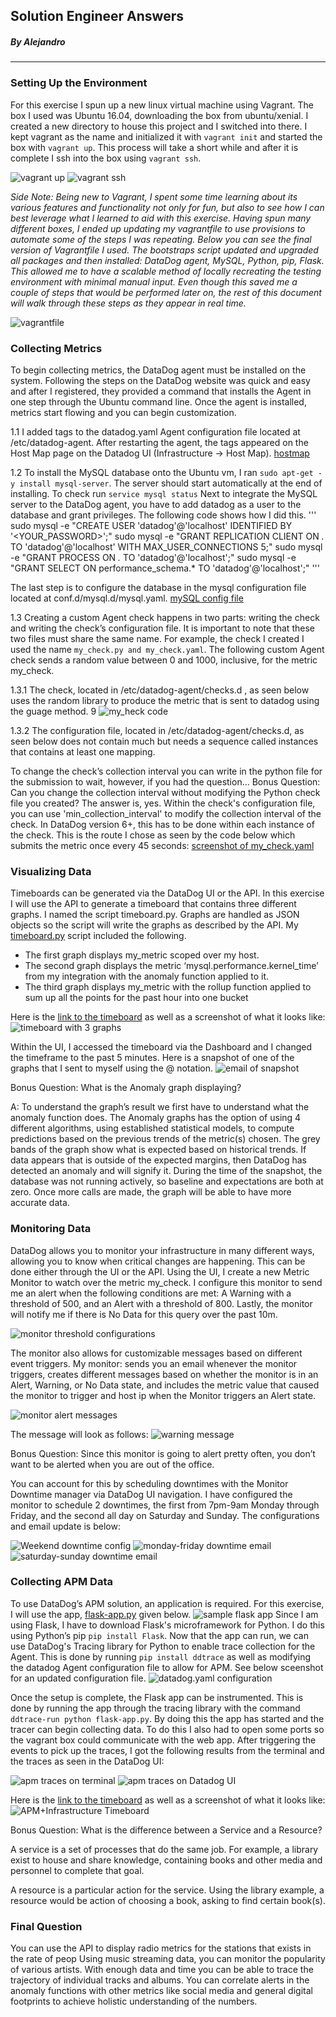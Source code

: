## Solution Engineer Answers
##### By Alejandro

---

### Setting Up the Environment

For this exercise I spun up a new linux virtual machine using Vagrant. The box I used was Ubuntu 16.04, downloading the box from ubuntu/xenial. I created a new directory to house this project and I switched into there. I kept vagrant as the name and initialized it with `vagrant init` and started the box with `vagrant up`. This process will take a short while and after it is complete I ssh into the box using `vagrant ssh`.

![vagrant up](images/vagrant_up.png) ![vagrant ssh](images/vagrant_ssh.png)

*Side Note: Being new to Vagrant, I spent some time learning about its various features and functionality not only for fun, but also to see how I can best leverage what I learned to aid with this exercise. Having spun many different boxes, I ended up updating my vagrantfile to use provisions to automate some of the steps I was repeating. Below you can see the final version of Vagrantfile I used. The bootstraps script updated and upgraded all packages and then installed: DataDog agent, MySQL, Python, pip, Flask. This allowed me to have a scalable method of locally recreating the testing environment with minimal manual input. Even though this saved me a couple of steps that would be performed later on, the rest of this document will walk through these steps as they appear in real time.*

![vagrantfile](images/vagrantfile.png)

### Collecting Metrics

To begin collecting metrics, the DataDog agent must be installed on the system. Following the steps on the DataDog website was quick and easy and after I registered, they provided a command that installs the Agent in one step through the Ubuntu command line. Once the agent is installed, metrics start flowing and you can begin customization. 

1.1 I added tags to the datadog.yaml Agent configuration file located at /etc/datadog-agent. After restarting the agent, the tags appeared on the Host Map page on the Datadog UI (Infrastructure -> Host Map). 
[hostmap](images/hostmap.png) 

1.2 To install the MySQL database onto the Ubuntu vm, I ran `sudo apt-get -y install mysql-server`. The server should start automatically at the end of installing. To check run `service mysql status` Next to integrate the MySQL server to the DataDog agent, you have to add datadog as a user to the database and grant privileges. The following code shows how I did this. 
'''
sudo mysql -e "CREATE USER 'datadog'@'localhost' IDENTIFIED BY '<YOUR_PASSWORD>';"
sudo mysql -e "GRANT REPLICATION CLIENT ON *.* TO 'datadog'@'localhost' WITH MAX_USER_CONNECTIONS 5;"
sudo mysql -e "GRANT PROCESS ON *.* TO 'datadog'@'localhost';"
sudo mysql -e "GRANT SELECT ON performance_schema.* TO 'datadog'@'localhost';"
'''

The last step is to configure the database in the mysql configuration file located  at conf.d/mysql.d/mysql.yaml. [mySQL config file](images/mysql-config.png) 

1.3 Creating a custom Agent check happens in two parts: writing the check and writing the check’s configuration file. It is important to note that these two files must share the same name. For example, the check I created I used the name `my_check.py and my_check.yaml`. The following custom Agent check sends a random value between 0 and 1000, inclusive, for the metric my_check.

1.3.1 The check, located in /etc/datadog-agent/checks.d , as seen below uses the random library to produce the metric that is sent to datadog using the guage method. 9
![my_heck code](images/mycheck.png)

1.3.2 The configuration file, located in /etc/datadog-agent/checks.d, as seen below does not contain much but needs a sequence called instances that contains at least one mapping.

To change the check’s collection interval you can write in the python file for the submission to wait, however, if you had the question...
Bonus Question: Can you change the collection interval without modifying the Python check file you created?
The answer is, yes. Within the check's configuration file, you can use 'min_collection_interval' to modify the collection interval of the check. In DataDog version 6+, this has to be done within each instance of the check. This is the route I chose as seen by the code below which submits the metric once every 45 seconds: [screenshot of my_check.yaml](images/mycheck-config)

### Visualizing Data

Timeboards can be generated via the DataDog UI or the API. In this exercise I will use the API to generate a timeboard that contains three different graphs. I named the script timeboard.py. Graphs are handled as JSON objects so the script will write the graphs as described by the API. My [timeboard.py](scripts/timeboard.py) script included the following.

- The first graph displays my_metric scoped over my host.
- The second graph displays the metric ‘mysql.performance.kernel_time’ from my integration with the anomaly function applied to it.
- The third graph displays my_metric with the rollup function applied to sum up all the points for the past hour into one bucket

Here is the [link to the timeboard](https://app.datadoghq.com/dash/989118/technical-exercise-timeboard?live=false&page=0&is_auto=false&from_ts=1542315830451&to_ts=1542319430451&tile_size=m) as well as a screenshot of what it looks like:
![timeboard with 3 graphs](images/timeboard-snap.png)

Within the UI, I accessed the timeboard via the  Dashboard and I changed the timeframe to the past 5 minutes. Here is a snapshot of one of the graphs that I sent to myself using the @ notation.
![email of snapshot](images/mymetric-snap.png)

Bonus Question: What is the Anomaly graph displaying?

A: To understand the graph’s result we first have to understand what the anomaly function does. The Anomaly graphs has the option of using 4 different algorithms, using established statistical models, to compute predictions based on the previous trends of the metric(s) chosen. The grey bands of the graph show what is expected based on historical trends. If data appears that is outside of the expected margins, then DataDog has detected an anomaly and will signify it.
During the time of the snapshot, the database was not running actively, so baseline and expectations are both at zero. Once more calls are made, the graph will be able to have more accurate data.

### Monitoring Data

DataDog allows you to monitor your infrastructure in many different ways, allowing you to know when critical changes are happening. This can be done either through the UI or the API. Using the UI, I create a new Metric Monitor to watch over the metric my_check. I configure this monitor to send me an alert when the following conditions are met: A Warning with a  threshold of 500, and an Alert with a threshold of 800. Lastly, the monitor will notify me if there is No Data for this query over the past 10m. 

![monitor threshold configurations](images/monitor-config1.png)

The monitor also allows for customizable messages based on different event triggers. My monitor: sends you an email whenever the monitor triggers, creates different messages based on whether the monitor is in an Alert, Warning, or No Data state, and includes the metric value that caused the monitor to trigger and host ip when the Monitor triggers an Alert state.

![monitor alert messages](images/monitor-config2.png)

The message will look as follows: ![warning message](images/mycheck_alert.png)

Bonus Question: Since this monitor is going to alert pretty often, you don’t want to be alerted when you are out of the office.

You can account for this by scheduling downtimes with the Monitor Downtime manager via DataDog UI navigation. I have configured the monitor to schedule 2 downtimes, the first from 7pm-9am Monday through Friday, and the second all day on Saturday and Sunday. The configurations and email update is below:

![Weekend downtime config](images/downtime-config.png) ![monday-friday downtime email](images/mf-downtime.png) ![saturday-sunday downtime email](images/ss-downtime.png)

### Collecting APM Data

To use DataDog’s APM solution, an application is required. For this exercise, I will use the app, [flask-app.py](scripts/flask-app.py) given below. ![sample flask app](images/flaskapp.png)
Since I am using Flask, I have to download Flask's microframework for Python. I do this using Python’s pip `pip install Flask`. Now that the app can run, we can use DataDog's Tracing library for Python to enable trace collection for the Agent. This is done by running `pip install ddtrace` as well as modifying the datadog Agent configuration file to allow for APM. See below sceenshot for an updated configuration file. ![datadog.yaml configuration](images/apm-config.png)

Once the setup is complete, the Flask app can be instrumented. This is done by running the app through the tracing library with the command `ddtrace-run python flask-app.py`. By doing this the app has started and the tracer can begin collecting data.  To do this I also had to open some ports so the vagrant box could communicate with the web app. After triggering the events to pick up the traces, I got the following results from the terminal and the traces as seen in the DataDog UI:

![apm traces on terminal](images/apm-terminal.png) ![apm traces on Datadog UI](images/apm-ui.png)

Here is the [link to the timeboard](https://app.datadoghq.com/dash/985352/apm--infrastructure-metrics?live=true&page=0&is_auto=false&from_ts=1542313853571&to_ts=1542317453571&tile_size=m) as well as a screenshot of what it looks like:
![APM+Infrastructure Timeboard](images/apm-snap.png)

Bonus Question: What is the difference between a Service and a Resource?

A service is a set of processes that do the same job. For example, a library exist to house and share knowledge, containing books and other media and personnel to complete that goal.

A resource is a particular action for the service. Using the library example, a resource would be action of choosing a book, asking to find certain book(s). 

### Final Question

You can use the API to display radio metrics for the stations that exists in the rate of peop
Using music streaming data, you can monitor the popularity of various artists. With enough data and time you can be able to trace the trajectory of individual tracks and albums. You can correlate alerts in the anomaly functions with other metrics like social media and general digital footprints to achieve holistic understanding of the numbers.



